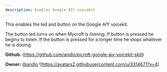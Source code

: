 ```yaml
---
description: Enables Google AIY voicekit
---
```

This enables the led and button on the Google AIY voicekit.

The button led turns on when Mycroft is listning. If button is pressed he begins to listen. If the button is pressed for a longer time he stops whatever he is dooing.

**Github:** (https://github.com/andlo/picroft-google-aiy-voicekit-skill)

**Owner:** [@andlo](https://github.com/andlo) ![https://avatars2.githubusercontent.com/u/3314671?v=4]

